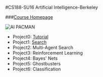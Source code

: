#CS188-SU16 Artificial Intelligence-Berkeley

###[Course Homepage](https://edge.edx.org/courses/course-v1:BerkeleyX+CS188-SU16+SU16/info)

![AI PACMAN](https://s3-us-west-2.amazonaws.com/cs188websitecontent/projects/release/search/v1/001/maze.png)

- Project0: [Tutorial](https://github.com/YuliangXiu/cs188/tree/master/tutorial)
- Project1: [Search](https://github.com/YuliangXiu/cs188/tree/master/search)
- Project2: Multi-Agent Search
- Project3: Reinforcement Learning
- Project4: Bayes' Nets
- Project5: Ghostbusters
- Project6: Classification


